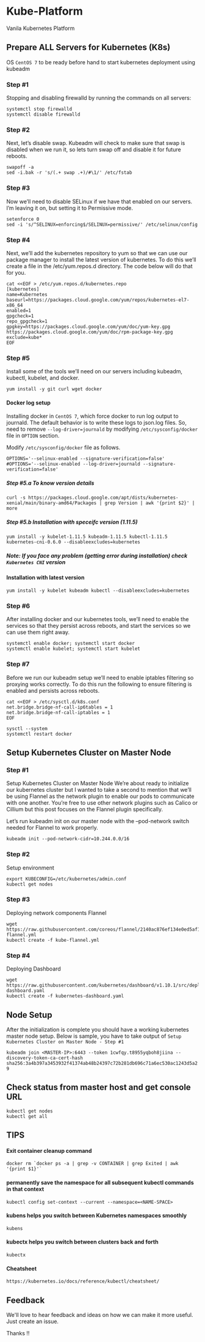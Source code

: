 # Kube-Platform
Vanila Kubernetes Platform

## Prepare ALL Servers for Kubernetes (K8s)
OS ```CentOS 7``` to be ready before hand to start kubernetes deployment using kubeadm


### Step #1
Stopping and disabling firewalld by running the commands on all servers:
```
systemctl stop firewalld
systemctl disable firewalld
```

### Step #2
Next, let’s disable swap. Kubeadm will check to make sure that swap is disabled when we run it, 
so lets turn swap off and disable it for future reboots.

```
swapoff -a
sed -i.bak -r 's/(.+ swap .+)/#\1/' /etc/fstab
```

### Step #3
Now we’ll need to disable SELinux if we have that enabled on our servers. I’m leaving it on, but setting it to Permissive mode.

```
setenforce 0
sed -i 's/^SELINUX=enforcing$/SELINUX=permissive/' /etc/selinux/config
```

### Step #4
Next, we’ll add the kubernetes repository to yum so that we can use our package manager to install the latest version of kubernetes. 
To do this we’ll create a file in the /etc/yum.repos.d directory. The code below will do that for you.

```
cat <<EOF > /etc/yum.repos.d/kubernetes.repo
[kubernetes]
name=Kubernetes
baseurl=https://packages.cloud.google.com/yum/repos/kubernetes-el7-x86_64
enabled=1
gpgcheck=1
repo_gpgcheck=1
gpgkey=https://packages.cloud.google.com/yum/doc/yum-key.gpg https://packages.cloud.google.com/yum/doc/rpm-package-key.gpg
exclude=kube*
EOF
```
###  Step #5
Install some of the tools we’ll need on our servers including kubeadm, kubectl, kubelet, and docker.

```yum install -y git curl wget docker```

#### Docker log setup
Installing docker in ```CentOS 7```, which force docker to run log output to journald. The default behavior is to write these logs to json.log files. So, need to remove ```--log-driver=journald``` by modifying ```/etc/sysconfig/docker``` file in ```OPTION``` section.

Modify ```/etc/sysconfig/docker``` file as follows.

```
OPTIONS='--selinux-enabled --signature-verification=false'
#OPTIONS='--selinux-enabled --log-driver=journald --signature-verification=false'
```

##### Step #5.a To know version details

```curl -s https://packages.cloud.google.com/apt/dists/kubernetes-xenial/main/binary-amd64/Packages | grep Version | awk '{print $2}' | more```

##### Step #5.b Installation with speceifc version (1.11.5)
```yum install -y kubelet-1.11.5 kubeadm-1.11.5 kubectl-1.11.5 kubernetes-cni-0.6.0 --disableexcludes=kubernetes```

##### Note: If you face any problem (getting error during installation) check ```Kubernetes CNI``` version

#### Installation with latest version
```yum install -y kubelet kubeadm kubectl --disableexcludes=kubernetes```

### Step #6
After installing docker and our kubernetes tools, we’ll need to enable the services so that they persist across reboots, 
and start the services so we can use them right away.

```
systemctl enable docker; systemctl start docker
systemctl enable kubelet; systemctl start kubelet
```

### Step #7
Before we run our kubeadm setup we’ll need to enable iptables filtering so proxying works correctly. 
To do this run the following to ensure filtering is enabled and persists across reboots.

```
cat <<EOF > /etc/sysctl.d/k8s.conf
net.bridge.bridge-nf-call-ip6tables = 1
net.bridge.bridge-nf-call-iptables = 1
EOF

sysctl --system
systemctl restart docker
```

## Setup Kubernetes Cluster on Master Node

### Step #1
Setup Kubernetes Cluster on Master Node
We’re about ready to initialize our kubernetes cluster but I wanted to take a second to mention that we’ll be using Flannel as the network plugin to enable our pods to communicate with one another. You’re free to use other network plugins such as Calico or Cillium but this post focuses on the Flannel plugin specifically.

Let’s run kubeadm init on our master node with the –pod-network switch needed for Flannel to work properly.

```kubeadm init --pod-network-cidr=10.244.0.0/16```

### Step #2
Setup environment

```
export KUBECONFIG=/etc/kubernetes/admin.conf
kubectl get nodes
```
### Step #3
Deploying network components Flannel

```
wget https://raw.githubusercontent.com/coreos/flannel/2140ac876ef134e0ed5af15c65e414cf26827915/Documentation/kube-flannel.yml
kubectl create -f kube-flannel.yml
```

### Step #4
Deploying Dashboard

```
wget https://raw.githubusercontent.com/kubernetes/dashboard/v1.10.1/src/deploy/recommended/kubernetes-dashboard.yaml
kubectl create -f kubernetes-dashboard.yaml
```

## Node Setup

After the initialization is complete you should have a working kubernetes master node setup. 
Below is sample, you have to take output of ```Setup Kubernetes Cluster on Master Node - Step #1```

```kubeadm join <MASTER-IP>:6443 --token 1cwfqy.t8955yqboh8jiina --discovery-token-ca-cert-hash sha256:3a4b397a3453932f41374ab48b24397c72b281db696c71a6ec530ac1243d5a29```

## Check status from master host and get console URL
```
kubectl get nodes
kubectl get all
```

## TIPS

#### Exit container cleanup command

``` docker rm `docker ps -a | grep -v CONTAINER | grep Exited | awk '{print $1}'` ```

#### permanently save the namespace for all subsequent kubectl commands in that context

``` kubectl config set-context --current --namespace=<NAME-SPACE> ```

#### kubens helps you switch between Kubernetes namespaces smoothly

```kubens```

#### kubectx helps you switch between clusters back and forth

```kubectx```

#### Cheatsheet

```https://kubernetes.io/docs/reference/kubectl/cheatsheet/```

## Feedback

We'll love to hear feedback and ideas on how we can make it more useful. Just create an issue.

Thanks !!
